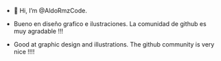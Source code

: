 - 👋 Hi, I’m @AldoRmzCode.
- Bueno en diseño grafico e ilustraciones.
La comunidad de github es muy agradable !!!

- Good at graphic design and illustrations.
The github community is very nice !!!!
<!---
AldoRmzCode/AldoRmzCode is a ✨ special ✨ repository because its `README.md` (this file) appears on your GitHub profile.
You can click the Preview link to take a look at your changes.
--->
